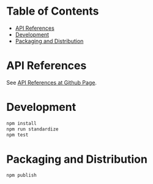 # Table of Contents

* [API References](#api-references)
* [Development](#development)
* [Packaging and Distribution](#packaging-and-distribution)

# API References

See [API References at Github Page](https://kevin-leptons.github.io/trop_ioc).

# Development

```bash
npm install
npm run standardize
npm test
```

# Packaging and Distribution

```bash
npm publish
```
